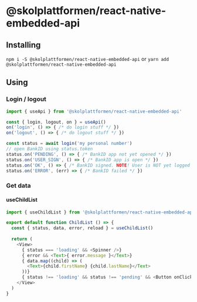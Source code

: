 # @skolplattformen/react-native-embedded-api

## Installing

`npm i -S @skolplattformen/react-native-embedded-api`
or `yarn add @skolplattformen/react-native-embedded-api`

## Using

### Login / logout

```javascript
import { useApi } from '@skolplattformen/react-native-embedded-api'

const { login, logout, on } = useApi()
on('login', () => { /* do login stuff */ })
on('logout', () => { /* do logout stuff */ })

const status = await login('my personal number')
// open BankID using status.token
status.on('PENDING', () => { /* BankID app not yet opened */ })
status.on('USER_SIGN', () => { /* BankID app is open */ })
status.on('OK', () => { /* BankID signed. NOTE! User is NOT yet logged in! */ })
status.on('ERROR', (err) => { /* BankID failed */ })
```

### Get data

#### useChildList

```javascript
import { useChildList } from '@skolplattformen/react-native-embedded-api'

export default function ChildList () => {
  const { status, data, error, reload } = useChildList()
  
  return (
    <View>
      { status === 'loading' && <Spinner />}
      { error && <Text>{ error.message }</Text>}
      { data.map((child) => (
        <Text>{child.firstName} {child.lastName}</Text>
      ))}
      { status !== 'loading' && status !== 'pending' && <Button onClick={() => reload()}> }
    </View>
  )
}
```
